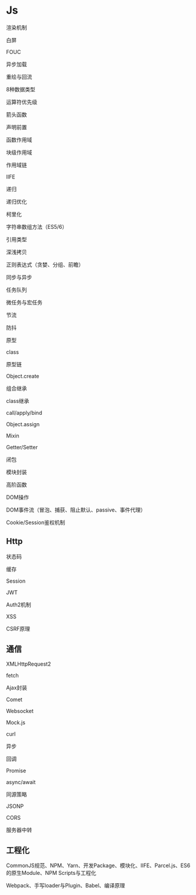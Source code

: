 # Js

渲染机制

白屏

FOUC

异步加载

重绘与回流

8种数据类型

运算符优先级

箭头函数

声明前置

函数作用域

块级作用域

作用域链

IIFE

递归

递归优化

柯里化

字符串数组方法（ES5/6）

引用类型

深浅拷贝

正则表达式（贪婪、分组、前瞻）



同步与异步

任务队列

微任务与宏任务

节流

防抖

原型

class

原型链

Object.create

组合继承

class继承

call/apply/bind

Object.assign

Mixin

Getter/Setter

闭包

模块封装

高阶函数


DOM操作

DOM事件流（冒泡、捕获、阻止默认、passive、事件代理）

Cookie/Session鉴权机制

## Http

状态码

缓存

Session

JWT

Auth2机制

XSS

CSRF原理

## 通信

XMLHttpRequest2

fetch

Ajax封装

Comet

Websocket

Mock.js

curl

异步

回调

Promise

async/await

同源策略

JSONP

CORS

服务器中转

## 工程化

CommonJS规范、NPM、Yarn、开发Package、模块化、IIFE、Parcel.js、ES6的原生Module、NPM Scripts与工程化

Webpack、手写loader与Plugin、Babel、编译原理